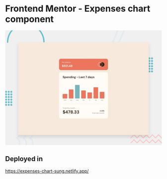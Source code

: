# Frontend Mentor - Expenses chart component

![Design preview for the Expenses chart component coding challenge](./design/desktop-preview.jpg)

## Deployed in
https://expenses-chart-sung.netlify.app/